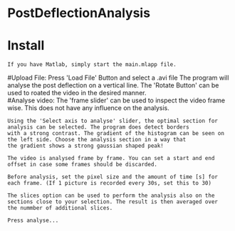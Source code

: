 # PostDeflectionAnalysis

# Install
    If you have Matlab, simply start the main.mlapp file.
#Upload File:
    Press 'Load File' Button and select a .avi file
    The program will analyse the post deflection on a vertical line.
    The 'Rotate Button' can be used to roated the video in the desired manner.  
#Analyse video:
    The 'frame slider' can be used to inspect the video frame wise. This does not have any influence on the analysis.
    
    Using the 'Select axis to analyse' slider, the optimal section for analysis can be selected. The program does detect borders
    with a strong contrast. The gradient of the histogram can be seen on the left side. Choose the analysis section in a way that
    the gradient shows a strong gaussian shaped peak!
    
    The video is analysed frame by frame. You can set a start and end offset in case some frames should be discarded.
    
    Before analysis, set the pixel size and the amount of time [s] for each frame. (If 1 picture is recorded every 30s, set this to 30)
    
    The slices option can be used to perform the analysis also on the sections close to your selection. The result is then averaged over     the nummber of additional slices.
    
    Press analyse...
    
    
    

